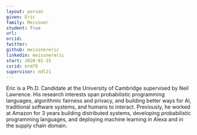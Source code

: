 ```yaml
---
layout: person
given: Eric
family: Meissner
student: True
url: 
orcid: 
twitter: 
github: meissnereric
linkedin: meissnereric
start: 2020-01-15
csrid: erm70
supervisor: ndl21
---
```


Eric is a Ph.D. Candidate at the University of Cambridge supervised by Neil Lawrence. His research interests span probabilistic programming languages, algorithmic fairness and privacy, and building better ways for AI, traditional software systems, and humans to interact. Previously, he worked at Amazon for 3 years building distributed systems, developing probabilistic programming languages, and deploying machine learning in Alexa and in the supply chain domain.
